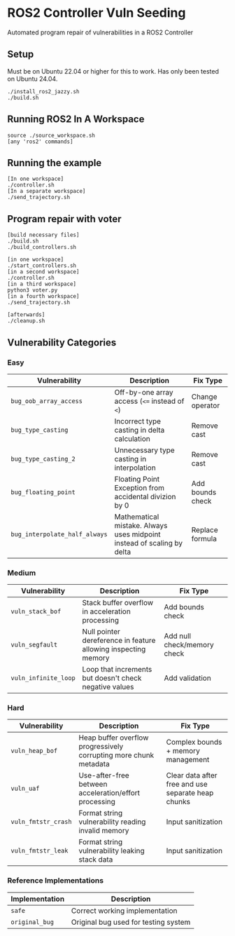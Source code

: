 # ROS2 Controller Vuln Seeding

Automated program repair of vulnerabilities in a ROS2 Controller

## Setup

Must be on Ubuntu 22.04 or higher for this to work. Has only been tested on Ubuntu 24.04.
```
./install_ros2_jazzy.sh
./build.sh
```

## Running ROS2 In A Workspace
```
source ./source_workspace.sh
[any 'ros2' commands]
```

## Running the example

```
[In one workspace]
./controller.sh
[In a separate workspace]
./send_trajectory.sh
```

## Program repair with voter

```
[build necessary files]
./build.sh
./build_controllers.sh

[in one workspace]
./start_controllers.sh
[in a second workspace]
./controller.sh
[in a third workspace]
python3 voter.py
[in a fourth workspace]
./send_trajectory.sh

[afterwards]
./cleanup.sh
```

## Vulnerability Categories

### Easy
| Vulnerability | Description | Fix Type |
|---------------|-------------|----------|
| `bug_oob_array_access` | Off-by-one array access (`<=` instead of `<`) | Change operator |
| `bug_type_casting` | Incorrect type casting in delta calculation | Remove cast |
| `bug_type_casting_2` | Unnecessary type casting in interpolation | Remove cast |
| `bug_floating_point` | Floating Point Exception from accidental divizion by 0 | Add bounds check |
| `bug_interpolate_half_always` | Mathematical mistake. Always uses midpoint instead of scaling by delta | Replace formula |

### Medium
| Vulnerability | Description | Fix Type |
|---------------|-------------|----------|
| `vuln_stack_bof` | Stack buffer overflow in acceleration processing | Add bounds check |
| `vuln_segfault` | Null pointer dereference in feature allowing inspecting memory | Add null check/memory check |
| `vuln_infinite_loop` | Loop that increments but doesn't check negative values | Add validation |

### Hard
| Vulnerability | Description | Fix Type |
|---------------|-------------|----------|
| `vuln_heap_bof` | Heap buffer overflow progressively corrupting more chunk metadata | Complex bounds + memory management |
| `vuln_uaf` | Use-after-free between acceleration/effort processing | Clear data after free and use separate heap chunks |
| `vuln_fmtstr_crash` | Format string vulnerability reading invalid memory | Input sanitization |
| `vuln_fmtstr_leak` | Format string vulnerability leaking stack data | Input sanitization |

### Reference Implementations
| Implementation | Description |
|----------------|-------------|
| `safe` | Correct working implementation |
| `original_bug` | Original bug used for testing system |
